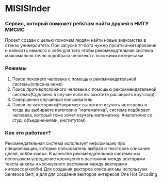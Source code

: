 # MISISInder
### Сервис, который поможет ребятам найти друзей в НИТУ МИСИС
Проект создан с целью помочем людям найти новые знакомства в стенах университета.
При запуске тг-бота нужно пройти анкетирование и написать немного о себе для того чтобы рекоменадтельная система максимально точно подобрала человека с похожими интересами


### Режимы
1) Поиск похожего человека с помощью рекоммендательной системы(описана ниже)
2) Поиск противоположного человека с помощью рекоммендательной системы(Сделанно в случае если вы захотите расширить кругозор)
3) Совершенно случайный пользователь
4) Поиск по категориям(Например: вы хотите изучить интегралы и тогда вы выбираете категорию "математика", система подбирает человека, который тоже хочет изучать математику. Аналогично со студ. объединениями, институтом)

### Как это работает?
Рекомендательная система использует информацию про специализации, которые пользователь выбрал и текстовое описание целей, хобби юзера.
В качестве рекомендательной системы мы используем усреднение косинусного растояния между векторами текста анкеты и косинусного растояния между векторами интересов(хобби)
Для создания векторов описания мы используем Sentence Bert, а для для создания векторов интересов One Hot Encoding
